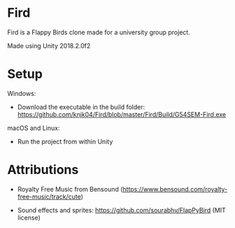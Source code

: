 # Fird


Fird is a Flappy Birds clone made for a university group project.

Made using Unity 2018.2.0f2

# Setup

Windows:
- Download the executable in the build folder: https://github.com/knjk04/Fird/blob/master/Fird/Build/G54SEM-Fird.exe

macOS and Linux:
- Run the project from within Unity

# Attributions
- Royalty Free Music from Bensound (https://www.bensound.com/royalty-free-music/track/cute)

- Sound effects and sprites: https://github.com/sourabhv/FlapPyBird (MIT license)
